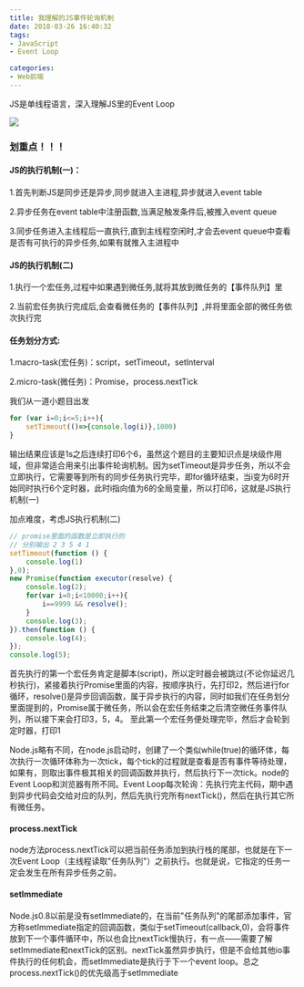```yaml
---
title: 我理解的JS事件轮询机制
date: 2018-03-26 16:40:32
tags: 
- JavaScript
- Event Loop

categories:
- Web前端
---
```

JS是单线程语言，深入理解JS里的Event Loop

<!--more-->
![](https://timgsa.baidu.com/timg?image&quality=80&size=b9999_10000&sec=1522036338964&di=1eea5b73d1da870b6ef4f05cd08f521a&imgtype=0&src=http%3A%2F%2Fstatic.codeceo.com%2Fimages%2F2015%2F09%2F6a5656453ef29f5120550fa98b53eae1.png)

### 划重点！！！

#### JS的执行机制(一)：

1.首先判断JS是同步还是异步,同步就进入主进程,异步就进入event table

2.异步任务在event table中注册函数,当满足触发条件后,被推入event queue

3.同步任务进入主线程后一直执行,直到主线程空闲时,才会去event queue中查看是否有可执行的异步任务,如果有就推入主进程中

#### JS的执行机制(二)

1.执行一个宏任务,过程中如果遇到微任务,就将其放到微任务的【事件队列】里

2.当前宏任务执行完成后,会查看微任务的【事件队列】,并将里面全部的微任务依次执行完

#### 任务划分方式:

1.macro-task(宏任务)：script，setTimeout，setInterval

2.micro-task(微任务)：Promise，process.nextTick

我们从一道小题目出发

```javascript
for (var i=0;i<=5;i++){
    setTimeout(()=>{console.log(i)},1000)
}
```

输出结果应该是1s之后连续打印6个6，虽然这个题目的主要知识点是块级作用域，但非常适合用来引出事件轮询机制。因为setTimeout是异步任务，所以不会立即执行，它需要等到所有的同步任务执行完毕，即for循环结束，当i变为6时开始同时执行6个定时器，此时i指向值为6的全局变量，所以打印6，这就是JS执行机制(一)

加点难度，考虑JS执行机制(二)

```javascript
// promise里面的函数是立即执行的
// 分别输出 2 3 5 4 1
setTimeout(function () {
    console.log(1)
},0);
new Promise(function executor(resolve) {
    console.log(2);
    for(var i=0;i<10000;i++){
        i==9999 && resolve();
    }
    console.log(3);
}).then(function () {
    console.log(4);
});
console.log(5);
```
首先执行的第一个宏任务肯定是脚本(script)，所以定时器会被跳过(不论你延迟几秒执行)，紧接着执行Promise里面的内容，按顺序执行，先打印2，然后进行for循环，resolve()是异步回调函数，属于异步执行的内容，同时如我们在任务划分里面提到的，Promise属于微任务，所以会在宏任务结束之后清空微任务事件队列，所以接下来会打印3，5，4。
至此第一个宏任务便处理完毕，然后才会轮到定时器，打印1

Node.js略有不同，在node.js启动时，创建了一个类似while(true)的循环体，每次执行一次循环体称为一次tick，每个tick的过程就是查看是否有事件等待处理，如果有，则取出事件极其相关的回调函数并执行，然后执行下一次tick。node的Event Loop和浏览器有所不同。Event Loop每次轮询：先执行完主代码，期中遇到异步代码会交给对应的队列，然后先执行完所有nextTick()，然后在执行其它所有微任务。

#### process.nextTick

node方法process.nextTick可以把当前任务添加到执行栈的尾部，也就是在下一次Event Loop（主线程读取"任务队列"）之前执行。也就是说，它指定的任务一定会发生在所有异步任务之前。

#### setImmediate

Node.js0.8以前是没有setImmediate的，在当前"任务队列"的尾部添加事件，官方称setImmediate指定的回调函数，类似于setTimeout(callback,0)，会将事件放到下一个事件循环中，所以也会比nextTick慢执行，有一点——需要了解setImmediate和nextTick的区别。nextTick虽然异步执行，但是不会给其他io事件执行的任何机会，而setImmediate是执行于下一个event loop。总之process.nextTick()的优先级高于setImmediate
